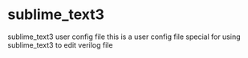 # sublime_text3 
sublime_text3 user config file
this is a user config file special for using sublime_text3 to edit verilog file
